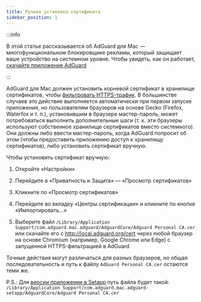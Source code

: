 ```yaml
---
title: Ручная установка сертификата
sidebar_position: 1
---
```


:::info

В этой статье рассказывается об AdGuard для Mac — многофункциональном блокировщике рекламы, который защищает ваше устройство на системном уровне. Чтобы увидеть, как он работает, [скачайте приложение AdGuard](https://agrd.io/download-kb-adblock)

:::

AdGuard для Mac должен установить корневой сертификат в хранилище сертификатов, чтобы [фильтровать HTTPS-трафик](/general/https-filtering/what-is-https-filtering). В большинстве случаев это действие выполняется автоматически при первом запуске приложения, но пользователям браузеров на основе Gecko (Firefox, Waterfox и т. п.), установившим в браузере мастер-пароль, может потребоваться выполнить дополнительные шаги (т. к. эти браузеры используют собственное хранилище сертификатов вместо системного). Они должны либо ввести мастер-пароль, когда AdGuard попросит об этом (чтобы предоставить приложению доступ к хранилищу сертификатов), либо установить сертификат вручную.

Чтобы установить сертификат вручную:

  1. Откройте «Настройки»

  2. Перейдите в «Приватность и Защита» — «Просмотр сертификатов»

  3. Кликните по «Просмотр сертификатов»

  4. Перейдите во вкладку «Центры сертификации» и кликните по кнопке «Импортировать...»

  5. Выберите файл `/Library/Application Support/com.adguard.mac.adguard/AdguardCore/Adguard Personal CA.cer` или скачайте его c http://local.adguard.org/cert через любой браузер на основе Chromium (например, Google Chrome или Edge) с запущенной HTTPS-фильтрацией в AdGuard

Точные действия могут различаться для разных браузеров, но общая последовательность и путь к файлу `AdGuard Personal CA.cer` остаются теми же.

P.S.: Для [версии приложении в Setapp](https://setapp.com/apps/adguard) путь файла будет такой: `/Library/Application Support/com.adguard.mac.adguard-setapp/AdguardCore/Adguard Personal CA.cer`
